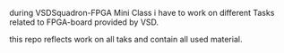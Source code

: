 during VSDSquadron-FPGA Mini Class i have to work on different Tasks related to FPGA-board provided by VSD.

this repo reflects work on all taks and contain all used material.
